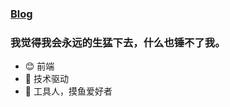 <!--
**liujilongObject/liujilongObject** is a ✨ _special_ ✨ repository because its `README.md` (this file) appears on your GitHub profile.

Here are some ideas to get you started:

- 🔭 I’m currently working on ...
- 🌱 I’m currently learning ...
- 👯 I’m looking to collaborate on ...
- 🤔 I’m looking for help with ...
- 💬 Ask me about ...
- 📫 How to reach me: ...
- 😄 Pronouns: ...
- ⚡ Fun fact: ...
-->
### [Blog](https://liujilongobject.github.io/)

### 我觉得我会永远的生猛下去，什么也锤不了我。

- 😊 前端
- 🚀 技术驱动
- 👀 工具人，摸鱼爱好者
